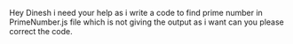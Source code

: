 Hey Dinesh i need your help as i write a code to find prime number in PrimeNumber.js file which is not giving the output as i want can you please correct the code.
